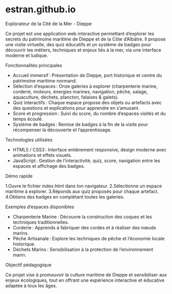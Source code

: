# estran.github.io
Explorateur de la Cité de la Mer - Dieppe

Ce projet est une application web interactive permettant d’explorer les secrets du patrimoine maritime de Dieppe et de la Côte d’Albâtre. Il propose une visite virtuelle, des quiz éducatifs et un système de badges pour découvrir les métiers, techniques et enjeux liés à la mer, via une interface moderne et ludique.

Fonctionnalités principales

- Accueil immersif : Présentation de Dieppe, port historique et centre du patrimoine maritime normand.
- Sélection d’espaces : Onze galeries à explorer (charpenterie marine, corderie, moteurs, énergies marines, navigation, pêche, salage, aquaculture, déchets, plancton, falaises & galets).
- Quiz interactifs : Chaque espace propose des objets ou artefacts avec des questions et explications pour apprendre en s’amusant.
- Score et progression : Suivi du score, du nombre d’espaces visités et du temps écoulé.
- Système de badges : Remise de badges à la fin de la visite pour récompenser la découverte et l’apprentissage.

Technologies utilisées

- HTML5 / CSS3 : Interface entièrement responsive, design moderne avec animations et effets visuels.
- JavaScript : Gestion de l’interactivité, quiz, score, navigation entre les espaces et affichage des badges.

Démo rapide

1.Ouvre le fichier index.html dans ton navigateur.
2.Sélectionne un espace maritime à explorer.
3.Réponds aux quiz proposés pour chaque artefact.
4.Obtiens des badges en complétant toutes les galeries.

Exemples d’espaces disponibles

- Charpenterie Marine : Découvre la construction des coques et les techniques traditionnelles.
- Corderie : Apprends à fabriquer des cordes et à réaliser des nœuds marins.
- Pêche Artisanale : Explore les techniques de pêche et l’économie locale historique.
- Déchets Marins : Sensibilisation à la protection de l’environnement marin.

Objectif pédagogique

Ce projet vise à promouvoir la culture maritime de Dieppe et sensibiliser aux enjeux écologiques, tout en offrant une expérience interactive et éducative adaptée à tous les âges.


